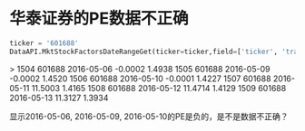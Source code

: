 # 华泰证券的PE数据不正确


```python
ticker = '601688'
DataAPI.MktStockFactorsDateRangeGet(ticker=ticker,field=['ticker', 'tradeDate', 'PE', 'PB'],pandas="1")
```

&gt; 1504	601688	2016-05-06	-0.0002	1.4938
1505	601688	2016-05-09	-0.0002	1.4520
1506	601688	2016-05-10	-0.0001	1.4227
1507	601688	2016-05-11	11.5003	1.4165
1508	601688	2016-05-12	11.4714	1.4129
1509	601688	2016-05-13	11.3127	1.3934

显示2016-05-06, 2016-05-09, 2016-05-10的PE是负的，是不是数据不正确？